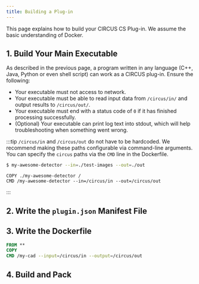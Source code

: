 ```yaml
---
title: Building a Plug-in
---
```


This page explains how to build your CIRCUS CS Plug-in. We assume the basic understanding of Docker.

## 1. Build Your Main Executable

As described in the previous page, a program written in any language (C++, Java, Python or even shell script) can work as a CIRCUS plug-in. Ensure the following:

- Your executable must not access to network.
- Your executable must be able to read input data from `/circus/in/` and output results to `/circus/out/`.
- Your executable must end with a status code of `0` if it has finished processing successfully.
- (Optional) Your executable can print log text into stdout, which will help troubleshooting when something went wrong.

:::tip
`/circus/in` and `/circus/out` do not have to be hardcoded. We recommend making these paths configurable via command-line arguments. You can specify the `circus` paths via the `CMD` line in the Dockerfile.

```bash title="During the development..."
$ my-awesome-detector --in=./test-images --out=./out
```

```docker title="Dockerfile"
COPY ./my-awesome-detector /
CMD /my-awesome-detector --in=/circus/in --out=/circus/out
```
:::

## 2. Write the `plugin.json` Manifest File

## 3. Write the Dockerfile

```dockerfile
FROM **
COPY
CMD /my-cad --input=/circus/in --output=/circus/out
```

## 4. Build and Pack

